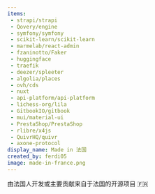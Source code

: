 ```yaml
---
items:
 - strapi/strapi
 - Qovery/engine
 - symfony/symfony
 - scikit-learn/scikit-learn
 - marmelab/react-admin
 - fzaninotto/Faker
 - huggingface
 - traefik
 - deezer/spleeter
 - algolia/places
 - ovh/cds
 - nuxt
 - api-platform/api-platform
 - lichess-org/lila
 - GitbookIO/gitbook
 - mui/material-ui
 - PrestaShop/PrestaShop
 - rlibre/x4js
 - QuivrHQ/quivr
 - axone-protocol
display_name: Made in 法国
created_by: ferdi05
image: made-in-france.png
---
```

由法国人开发或主要贡献来自于法国的开源项目 :fr:

